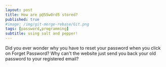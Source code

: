 ```yaml
---
layout: post
title: How are p@55w0rd5 stored?
published: true
#image: /img/git-merge-rebase/Git.png
tags: [password,programming]
subtitle: using salt and pepper!
---
```


Did you ever wonder why you have to reset your password when you click on Forget Password? Why can't the website just send you back your old password to your registered email?